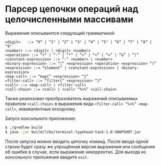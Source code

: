 # Парсер цепочки операций над целочисленными массивами
Выражения описываются следующей грамматикой:
```
<digit>   ::= “0” | “1" | “2” | “3" | “4” | “5" | “6” | “7" | “8” | “9"
<number> ::= <digit> | <digit> <number>
<operation> ::= “+” | “-” | “*” | “>” | “<” | “=” | “&” | “|”
<constant-expression> ::= “-” <number> | <number>
<binary-expression> ::= “(” <expression> <operation> <expression> “)”
<expression> ::= “element” | <constant-expression> | <binary-expression>
<map-call> ::= “map{” <expression> “}”
<filter-call> ::= “filter{” <expression> “}”
<call> ::= <map-call> | <filter-call>
<call-chain> ::= <call> | <call> “%>%” <call-chain>
```

Также реализован преобразователь выражений описываемых правилом ```<call-chain>``` в выражения вида ```<filter-call> “%>%” <map-call>```, эквивалентные исходному.

Запуск консольного приложения:
```bash
$ ./gredlew build
$ java -jar build/libs/terminal-typehead-task-1.0-SNAPSHOT.jar
```
После запуска можно вводить цепочку команд. 
После ввода одной строки будет сразу же упрощённая версия выражения или сообщение об ошибке в случае, если выражение некорректно. 
Для выхода из консольного приложения введите ```exit```.
